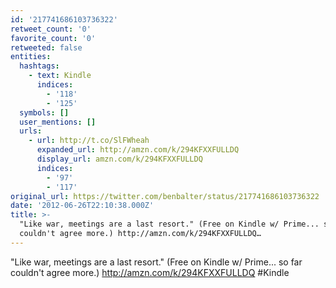 ```yaml
---
id: '217741686103736322'
retweet_count: '0'
favorite_count: '0'
retweeted: false
entities:
  hashtags:
    - text: Kindle
      indices:
        - '118'
        - '125'
  symbols: []
  user_mentions: []
  urls:
    - url: http://t.co/SlFWheah
      expanded_url: http://amzn.com/k/294KFXXFULLDQ
      display_url: amzn.com/k/294KFXXFULLDQ
      indices:
        - '97'
        - '117'
original_url: https://twitter.com/benbalter/status/217741686103736322
date: '2012-06-26T22:10:38.000Z'
title: >-
  "Like war, meetings are a last resort." (Free on Kindle w/ Prime... so far
  couldn't agree more.) http://amzn.com/k/294KFXXFULLDQ…
---
```


"Like war, meetings are a last resort." (Free on Kindle w/ Prime... so far couldn't agree more.) http://amzn.com/k/294KFXXFULLDQ #Kindle